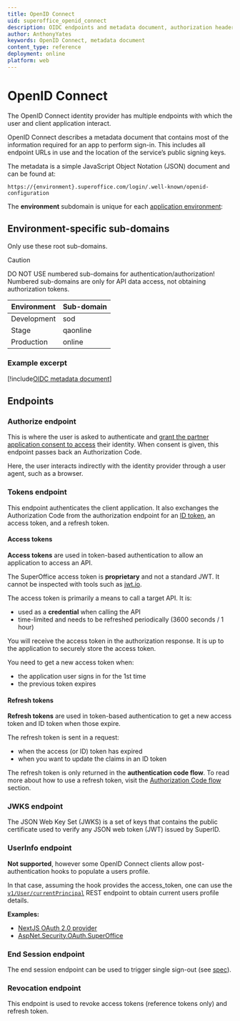 ```yaml
---
title: OpenID Connect
uid: superoffice_openid_connect
description: OIDC endpoints and metadata document, authorization header types, SuperOffice-specific claims
author: AnthonyYates
keywords: OpenID Connect, metadata document
content_type: reference
deployment: online
platform: web
---
```


# OpenID Connect

The OpenID Connect identity provider has multiple endpoints with which the user and client application interact.

OpenID Connect describes a metadata document that contains most of the information required for an app to perform sign-in. This includes all endpoint URLs in use and the location of the service’s public signing keys.

The metadata is a simple JavaScript Object Notation (JSON) document and can be found at:

`https://{environment}.superoffice.com/login/.well-known/openid-configuration`

The **environment** subdomain is unique for each [application environment][1]:

## Environment-specific sub-domains

Only use these root sub-domains.

> [!CAUTION]
> DO NOT USE numbered sub-domains for authentication/authorization!
> Numbered sub-domains are only for API data access, not obtaining authorization tokens.

| Environment | Sub-domain |
|-------------|------------|
| Development | sod        |
| Stage       | qaonline   |
| Production  | online     |

### Example excerpt

[!include[OIDC metadata document](includes/oidc-metadata.md)]

## Endpoints

### Authorize endpoint

This is where the user is asked to authenticate and [grant the partner application consent to access][2] their identity. When consent is given, this endpoint passes back an Authorization Code.

Here, the user interacts indirectly with the identity provider through a user agent, such as a browser.

### Tokens endpoint

This endpoint authenticates the client application. It also exchanges the Authorization Code from the authorization endpoint for an [ID token][3], an access token, and a refresh token.

#### Access tokens

**Access tokens** are used in token-based authentication to allow an application to access an API.

The SuperOffice access token is **proprietary** and not a standard JWT. It cannot be inspected with tools such as [jwt.io][8].

The access token is primarily a means to call a target API. It is:

* used as a **credential** when calling the API
* time-limited and needs to be refreshed periodically (3600 seconds / 1 hour)

You will receive the access token in the authorization response. It is up to the application to securely store the access token.

You need to get a new access token when:

* the application user signs in for the 1st time
* the previous token expires

#### Refresh tokens

**Refresh tokens** are used in token-based authentication to get a new access token and ID token when those expire.

The refresh token is sent in a request:

* when the access (or ID) token has expired
* when you want to update the claims in an ID token

The refresh token is only returned in the **authentication code flow**. To read more about how to use a refresh token, visit the [Authorization Code flow][4] section.

### JWKS endpoint

The JSON Web Key Set (JWKS) is a set of keys that contains the public certificate used to verify any JSON web token (JWT) issued by SuperID.

### UserInfo endpoint

**Not supported**, however some OpenID Connect clients allow post-authentication hooks to populate a users profile.

In that case, assuming the hook provides the access_token, one can use the [`v1/User/currentPrincipal`][9] REST endpoint to obtain current users profile details.

**Examples:**

* [NextJS OAuth 2.0 provider][10]
* [AspNet.Security.OAuth.SuperOffice][11]

### End Session endpoint

The end session endpoint can be used to trigger single sign-out (see [spec][6]).

### Revocation endpoint

This endpoint is used to revoke access tokens (reference tokens only) and refresh token.

<!-- Referenced links -->
[1]: ../../../developer-portal/getting-started/app-envir.md
[2]: ../../../developer-portal/provisioning/get-consent.md
[3]: index.md
[4]: ../online/sign-in-user/auth-code-flow.md#refresh-token
[6]: https://openid.net/specs/openid-connect-session-1_0.html#RPLogout
[8]: https://jwt.io/
[9]: ../../reference/restful/rest/User/v1User_GetCurrentPrincipal.md
[10]: https://github.com/SuperOffice/devnet-nextjs-chakraui/blob/09457d1fb020d827de045bcd131f11732edc29d3/lib/superoffice.js#L16
[11]: https://github.com/aspnet-contrib/AspNet.Security.OAuth.Providers/blob/c2cecd1660aa8f48d0fe4da5c38184874bede0e0/src/AspNet.Security.OAuth.SuperOffice/SuperOfficeAuthenticationHandler.cs#L46
